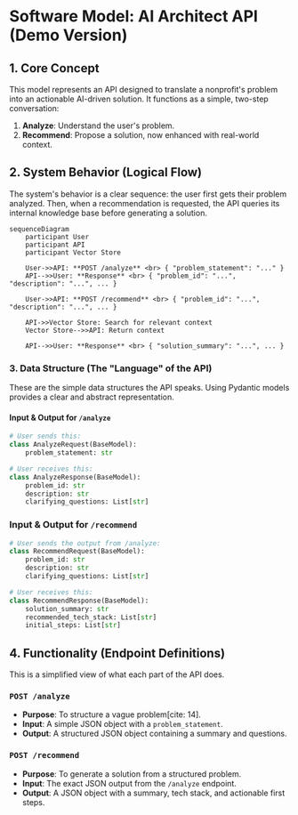 # Software Model: AI Architect API (Demo Version)

## 1\. Core Concept

This model represents an API designed to translate a nonprofit's problem into an actionable AI-driven solution. It functions as a simple, two-step conversation:

1.  **Analyze**: Understand the user's problem.
2.  **Recommend**: Propose a solution, now enhanced with real-world context.

## 2\. System Behavior (Logical Flow)

The system's behavior is a clear sequence: the user first gets their problem analyzed. Then, when a recommendation is requested, the API queries its internal knowledge base before generating a solution.

```mermaid
sequenceDiagram
    participant User
    participant API
    participant Vector Store

    User->>API: **POST /analyze** <br> { "problem_statement": "..." }
    API-->>User: **Response** <br> { "problem_id": "...", "description": "...", ... }

    User->>API: **POST /recommend** <br> { "problem_id": "...", "description": "...", ... }
    
    API->>Vector Store: Search for relevant context
    Vector Store-->>API: Return context
    
    API-->>User: **Response** <br> { "solution_summary": "...", ... }
```

### 3\. Data Structure (The "Language" of the API)

These are the simple data structures the API speaks. Using Pydantic models provides a clear and abstract representation.

#### **Input & Output for `/analyze`**

```python
# User sends this:
class AnalyzeRequest(BaseModel):
    problem_statement: str

# User receives this:
class AnalyzeResponse(BaseModel):
    problem_id: str
    description: str
    clarifying_questions: List[str]
```

### **Input & Output for `/recommend`**

```python
# User sends the output from /analyze:
class RecommendRequest(BaseModel):
    problem_id: str
    description: str
    clarifying_questions: List[str]

# User receives this:
class RecommendResponse(BaseModel):
    solution_summary: str
    recommended_tech_stack: List[str]
    initial_steps: List[str]
```

## 4\. Functionality (Endpoint Definitions)

This is a simplified view of what each part of the API does.

### `POST /analyze`

  * **Purpose**: To structure a vague problem[cite: 14].
  * **Input**: A simple JSON object with a `problem_statement`.
  * **Output**: A structured JSON object containing a summary and questions.

### `POST /recommend`

  * **Purpose**: To generate a solution from a structured problem.
  * **Input**: The exact JSON output from the `/analyze` endpoint.
  * **Output**: A JSON object with a summary, tech stack, and actionable first steps.